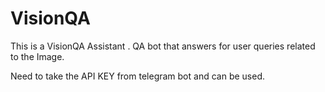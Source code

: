 # VisionQA
This is a VisionQA Assistant . QA bot that answers for user queries related to the Image.

Need to take the API KEY from telegram bot and can be used.
